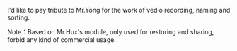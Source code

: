 > 



I'd like to pay tribute to Mr.Yong for the work of vedio recording, naming and sorting.








Note：Based on Mr.Hux's module, only used for restoring and sharing, forbid any kind of commercial usage.



